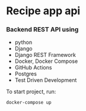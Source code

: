 # Recipe app api

### Backend REST API using 
- python
- Django
- Django REST Framework
- Docker, Docker Compose
- GitHub Actions
- Postgres
- Test Driven Development

To start project, run:

```
docker-compose up
```